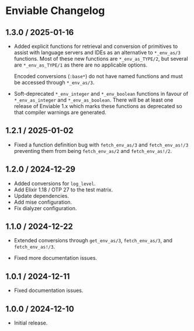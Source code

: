 # Enviable Changelog

## 1.3.0 / 2025-01-16

- Added explicit functions for retrieval and conversion of primitives to assist
  with language servers and IDEs as an alternative to `*_env_as/3` functions.
  Most of these new functions are `*_env_as_TYPE/2`, but several are
  `*_env_as_TYPE/1` as there are no applicable options.

  Encoded conversions (`:base*`) do not have named functions and must be
  accessed through `*_env_as/3`.

- Soft-deprecated `*_env_integer` and `*_env_boolean` functions in favour of
  `*_env_as_integer` and `*_env_as_boolean`. There will be at least one release
  of Enviable 1.x which marks these functions as deprecated so that compiler
  warnings are generated.

## 1.2.1 / 2025-01-02

- Fixed a function definition bug with `fetch_env_as/3` and `fetch_env_as!/3`
  preventing them from being `fetch_env_as/2` and `fetch_env_as!/2`.

## 1.2.0 / 2024-12-29

- Added conversions for `log_level`.
- Add Elixir 1.18 / OTP 27 to the test matrix.
- Update dependencies.
- Add mise configuration.
- Fix dialyzer configuration.

## 1.1.0 / 2024-12-22

- Extended conversions through `get_env_as/3`, `fetch_env_as/3`, and
  `fetch_env_as!/3`.

- Fixed more documentation issues.

## 1.0.1 / 2024-12-11

- Fixed documentation issues.

## 1.0.0 / 2024-12-10

- Initial release.
